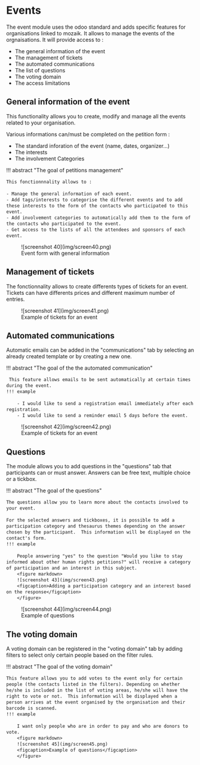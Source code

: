 # Events

The event module uses the odoo standard and adds specific features for organisations linked to mozaik. It allows to manage the events of the orgnaisations. It will provide access to :

- The general information of the event
- The management of tickets
- The automated communications
- The list of questions
- The voting domain
- The access limitations

## General information of the event

This functionality allows you to create, modify and manage all the events related to your organisation.

Various informations can/must be completed on the petition form :

- The standard inforation of the event (name, dates, organizer...)
- The interests
- The involvement Categories

!!! abstract "The goal of petitions management"

    This fonctionnnality allows to :

    - Manage the general information of each event.
    - Add tags/interests to categorise the different events and to add these interests to the form of the contacts who participated to this event.
    - Add involvement categories to automatically add them to the form of the contacts who participated to the event.
    - Get access to the lists of all the attendees and sponsors of each event.


<figure markdown>
![screenshot 40](img/screen40.png)
<figcaption>Event form with general information</figcaption>
</figure>

## Management of tickets

The fonctionnality allows to create differents types of tickets for an event. Tickets can have differents prices and different maximum number of entries. 


<figure markdown>
![screenshot 41](img/screen41.png)
<figcaption>Example of tickets for an event</figcaption>
</figure>

## Automated communications

Automatic emails can be added in the "communications" tab by selecting an already created template or by creating a new one. 

!!! abstract "The goal of the the automated communication"

     This feature allows emails to be sent automatically at certain times during the event.
    !!! example

        - I would like to send a registration email immediately after each registration.
        - I would like to send a reminder email 5 days before the event. 

<figure markdown>
![screenshot 42](img/screen42.png)
<figcaption>Example of tickets for an event</figcaption>
</figure>

## Questions

The module allows you to add questions in the "questions" tab that participants can or must answer. Answers can be free text, multiple choice or a tickbox.

!!! abstract "The goal of the questions"

    The questions allow you to learn more about the contacts involved to your event. 

    For the selected answers and tickboxes, it is possible to add a participation category and thesaurus themes depending on the answer chosen by the participant.  This information will be displayed on the contact's form.
    !!! example 

        People answering "yes" to the question "Would you like to stay informed about other human rights petitions?" will receive a category of participation and an interest in this subject.
        <figure markdown>
        ![screenshot 43](img/screen43.png)
        <figcaption>Adding a participation category and an interest based on the response</figcaption>
        </figure>

<figure markdown>
![screenshot 44](img/screen44.png)
<figcaption>Example of questions</figcaption>
</figure>

## The voting domain

A voting domain can be registered in the "voting domain" tab by adding filters to select only certain people based on the filter rules. 

!!! abstract "The goal of the voting domain"

    This feature allows you to add votes to the event only for certain people (the contacts listed in the filters). Depending on whether he/she is included in the list of voting areas, he/she will have the right to vote or not.  This information will be displayed when a person arrives at the event organised by the organisation and their barcode is scanned.
    !!! example 

        I want only people who are in order to pay and who are donors to vote.
        <figure markdown>
        ![screenshot 45](img/screen45.png)
        <figcaption>Example of questions</figcaption>
        </figure>

